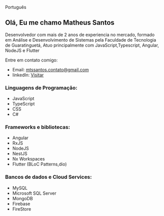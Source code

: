 Português 

## Olá, Eu me chamo Matheus Santos

Desenvolvedor com mais de 2 anos de experiencia no mercado, formado em Análise e Desenvolvimento de Sistemas pela Faculdade de Tecnologia de Guaratinguetá, Atuo principalmente com JavaScript,Typescript, Angular, NodeJS e Flutter

Entre em contato comigo:

- Email: mtssantos.contato@gmail.com
- linkedIn: [Visitar](https://www.linkedin.com/in/matheus-henrique-dos-santos-1031711a1/)

### Linguagens de Programação:

 - JavaScript
 - TypeScript
 - CSS
 - C#
 
### Frameworks e bibliotecas:

 - Angular
 - RxJS
 - NodeJS
 - NestJS
 - Nx Workspaces
 - Flutter (BLoC Patterns,dio)

 
 ### Bancos de dados e Cloud Services:
 - MySQL
 - Microsoft SQL Server
 - MongoDB
 - Firebase
 - FireStore
 
